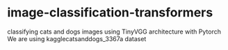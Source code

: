 # image-classification-transformers
classifying cats and dogs images using TinyVGG architecture with Pytorch
We are using kagglecatsanddogs_3367a dataset
